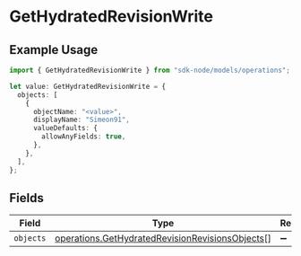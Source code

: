 # GetHydratedRevisionWrite

## Example Usage

```typescript
import { GetHydratedRevisionWrite } from "sdk-node/models/operations";

let value: GetHydratedRevisionWrite = {
  objects: [
    {
      objectName: "<value>",
      displayName: "Simeon91",
      valueDefaults: {
        allowAnyFields: true,
      },
    },
  ],
};
```

## Fields

| Field                                                                                                              | Type                                                                                                               | Required                                                                                                           | Description                                                                                                        |
| ------------------------------------------------------------------------------------------------------------------ | ------------------------------------------------------------------------------------------------------------------ | ------------------------------------------------------------------------------------------------------------------ | ------------------------------------------------------------------------------------------------------------------ |
| `objects`                                                                                                          | [operations.GetHydratedRevisionRevisionsObjects](../../models/operations/gethydratedrevisionrevisionsobjects.md)[] | :heavy_minus_sign:                                                                                                 | N/A                                                                                                                |